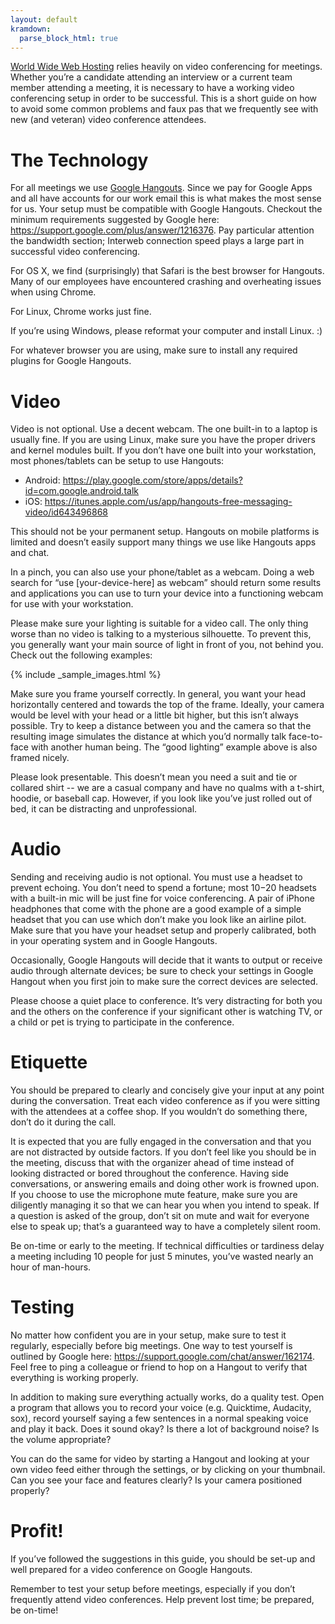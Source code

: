 ```yaml
---
layout: default
kramdown: 
  parse_block_html: true
---
```


[World Wide Web Hosting](http://wwwwh.com) relies heavily on video conferencing for meetings. Whether you’re a candidate attending an interview or a current team member attending a meeting, it is necessary to have a working video conferencing setup in order to be successful. This is a short guide on how to avoid some common problems and faux pas that we frequently see with new (and veteran) video conference attendees.

# The Technology
For all meetings we use [Google Hangouts](http://www.google.com/+/learnmore/hangouts/). Since we pay for Google Apps and all have accounts for our work email this is what makes the most sense for us. Your setup must be compatible with Google Hangouts. Checkout the minimum requirements suggested by Google here: <https://support.google.com/plus/answer/1216376>. Pay particular attention the bandwidth section; Interweb connection speed plays a large part in successful video conferencing.

For OS X, we find (surprisingly) that Safari is the best browser for Hangouts. Many of our employees have encountered crashing and overheating issues when using Chrome.

For Linux, Chrome works just fine.

If you’re using Windows, please reformat your computer and install Linux. :)

For whatever browser you are using, make sure to install any required plugins for Google Hangouts.

# Video
Video is not optional. Use a decent webcam. The one built-in to a laptop is usually fine. If you are using Linux, make sure you have the proper drivers and kernel modules built. If you don’t have one built into your workstation, most phones/tablets can be setup to use Hangouts:

- Android: <https://play.google.com/store/apps/details?id=com.google.android.talk>
- iOS: <https://itunes.apple.com/us/app/hangouts-free-messaging-video/id643496868>

This should not be your permanent setup. Hangouts on mobile platforms is limited and doesn’t easily support many things we use like Hangouts apps and chat.

In a pinch, you can also use your phone/tablet as a webcam. Doing a web search for “use [your-device-here] as webcam” should return some results and applications you can use to turn your device into a functioning webcam for use with your workstation.

Please make sure your lighting is suitable for a video call. The only thing worse than no video is talking to a mysterious silhouette. To prevent this, you generally want your main source of light in front of you, not behind you. Check out the following examples:

{% include _sample_images.html %}

Make sure you frame yourself correctly. In general, you want your head horizontally centered and towards the top of the frame. Ideally, your camera would be level with your head or a little bit higher, but this isn’t always possible. Try to keep a distance between you and the camera so that the resulting image simulates the distance at which you’d normally talk face-to-face with another human being. The “good lighting” example above is also framed nicely.

Please look presentable. This doesn’t mean you need a suit and tie or collared shirt -- we are a casual company and have no qualms with a t-shirt, hoodie, or baseball cap. However, if you look like you’ve just rolled out of bed, it can be distracting and unprofessional.

# Audio
Sending and receiving audio is not optional. You must use a headset to prevent echoing. You don’t need to spend a fortune; most $10-$20 headsets with a built-in mic will be just fine for voice conferencing. A pair of iPhone headphones that come with the phone are a good example of a simple headset that you can use which don’t make you look like an airline pilot. Make sure that you have your headset setup and properly calibrated, both in your operating system and in Google Hangouts.

Occasionally, Google Hangouts will decide that it wants to output or receive audio through alternate devices; be sure to check your settings in Google Hangout when you first join to make sure the correct devices are selected.

Please choose a quiet place to conference. It’s very distracting for both you and the others on the conference if your significant other is watching TV, or a child or pet is trying to participate in the conference.

# Etiquette
You should be prepared to clearly and concisely give your input at any point during the conversation. Treat each video conference as if you were sitting with the attendees at a coffee shop. If you wouldn’t do something there, don’t do it during the call.

It is expected that you are fully engaged in the conversation and that you are not distracted by outside factors. If you don’t feel like you should be in the meeting, discuss that with the organizer ahead of time instead of looking distracted or bored throughout the conference. Having side conversations, or answering emails and doing other work is frowned upon. If you choose to use the microphone mute feature, make sure you are diligently managing it so that we can hear you when you intend to speak. If a question is asked of the group, don’t sit on mute and wait for everyone else to speak up; that’s a guaranteed way to have a completely silent room.

Be on-time or early to the meeting. If technical difficulties or tardiness delay a meeting including 10 people for just 5 minutes, you’ve wasted nearly an hour of man-hours. 

# Testing
No matter how confident you are in your setup, make sure to test it regularly, especially before big meetings. One way to test yourself is outlined by Google here: <https://support.google.com/chat/answer/162174>. Feel free to ping a colleague or friend to hop on a Hangout to verify that everything is working properly.

In addition to making sure everything actually works, do a quality test. Open a program that allows you to record your voice (e.g. Quicktime, Audacity, sox), record yourself saying a few sentences in a normal speaking voice and play it back. Does it sound okay? Is there a lot of background noise? Is the volume appropriate?

You can do the same for video by starting a Hangout and looking at your own video feed either through the settings, or by clicking on your thumbnail. Can you see your face and features clearly? Is your camera positioned properly?

# Profit!
If you’ve followed the suggestions in this guide, you should be set-up and well prepared for a video conference on Google Hangouts.

Remember to test your setup before meetings, especially if you don’t frequently attend video conferences. Help prevent lost time; be prepared, be on-time!
